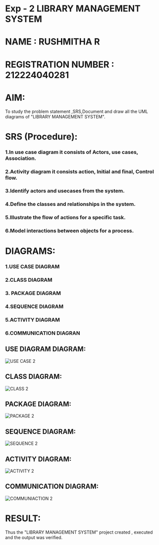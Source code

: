 # Exp - 2 LIBRARY MANAGEMENT SYSTEM
# NAME : RUSHMITHA R
# REGISTRATION NUMBER : 212224040281

# AIM:
To study the problem statement ,SRS,Document and draw all the UML diagrams of "LIBRARY MANAGEMENT SYSTEM".

# SRS (Procedure):
### 1.In use case diagram it consists of Actors, use cases, Association.
### 2.Activity diagram it consists action, Initial and final, Control flow.
### 3.Identify actors and usecases from the system.
### 4.Define the classes and relationships in the system.
### 5.Illustrate the flow of actions for a specific task.
### 6.Model interactions between objects for a process.

# DIAGRAMS:
### 1.USE CASE DIAGRAM
### 2.CLASS DIAGRAM
### 3. PACKAGE DIAGRAM
### 4.SEQUENCE DIAGRAM
### 5.ACTIVITY DIAGRAM
### 6.COMMUNICATION DIAGRAN
###
###
###


## USE DIAGRAM DIAGRAM:
![USE CASE 2](https://github.com/user-attachments/assets/a5aae7f2-7e9c-4b7c-9e26-4e6c1391634b)


## CLASS DIAGRAM:
![CLASS 2](https://github.com/user-attachments/assets/37e8a0af-075a-4edf-a1a2-c362aa3f4ab9)

## PACKAGE DIAGRAM:
![PACKAGE 2](https://github.com/user-attachments/assets/43775918-6a41-4364-a5ca-544d5f38a43d)

## SEQUENCE DIAGRAM:
![SEQUENCE 2](https://github.com/user-attachments/assets/bacf9f6d-cb65-4637-9a16-a47ec511a001)

## ACTIVITY DIAGRAM:
![ACTIVITY 2](https://github.com/user-attachments/assets/220455bf-e262-431d-8347-edf608aee0a0)

## COMMUNICATION DIAGRAM:
![COMMUNIACTION 2](https://github.com/user-attachments/assets/8359ffbf-ad3b-455d-a65e-29458f6606b2)


# RESULT:
Thus the "LIBRARY MANAGEMENT SYSTEM" project created , executed and the output was verified.
